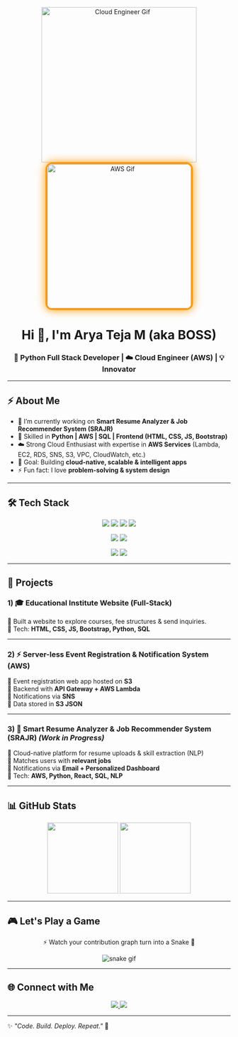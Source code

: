 <!-- Profile Banner / Gifs -->
<p align="center">
  <!-- Cloud Engineer Gif -->
  <img src="https://media.giphy.com/media/coxQHKASG60HrHtvkt/giphy.gif" width="350" alt="Cloud Engineer Gif">
  
  <!-- AWS Gif with Glow -->
  <img src="https://cdn.hashnode.com/res/hashnode/image/upload/v1700286332983/0d08fff8-f535-4387-96d6-5f65c0706c03.gif" width="325" alt="AWS Gif" style="border: 4px solid #FF9900; border-radius: 15px; box-shadow: 0px 0px 20px #FF9900;">
</p>

<h1 align="center">Hi 👋, I'm Arya Teja M (aka BOSS)</h1>
<h3 align="center">🚀 Python Full Stack Developer | ☁️ Cloud Engineer (AWS) | 💡 Innovator</h3>



---

## ⚡ About Me
- 🔭 I’m currently working on **Smart Resume Analyzer & Job Recommender System (SRAJR)**  
- 🌱 Skilled in **Python | AWS | SQL | Frontend (HTML, CSS, JS, Bootstrap)**  
- ☁️ Strong Cloud Enthusiast with expertise in **AWS Services** (Lambda, EC2, RDS, SNS, S3, VPC, CloudWatch, etc.)  
- 🎯 Goal: Building **cloud-native, scalable & intelligent apps**  
- ⚡ Fun fact: I love **problem-solving & system design**  

---

## 🛠️ Tech Stack  

<p align="center">
  <!-- Frontend -->
  <img src="https://img.shields.io/badge/Frontend-HTML5-orange?logo=html5&logoColor=white" />
  <img src="https://img.shields.io/badge/CSS3-blue?logo=css3&logoColor=white" />
  <img src="https://img.shields.io/badge/Bootstrap-purple?logo=bootstrap&logoColor=white" />
  <img src="https://img.shields.io/badge/JavaScript-yellow?logo=javascript&logoColor=black" />
</p>

<p align="center">
  <!-- Backend -->
  <img src="https://img.shields.io/badge/Python-3776AB?logo=python&logoColor=white" />
  <img src="https://img.shields.io/badge/Django-darkgreen?logo=django&logoColor=white" />
</p>

<p align="center">
  <!-- Database & Cloud -->
  <img src="https://img.shields.io/badge/SQL-4479A1?logo=mysql&logoColor=white" />
  <img src="https://img.shields.io/badge/Amazon%20Web%20Services-FF9900?logo=amazon-aws&logoColor=white" />
</p>

---

## 🚀 Projects  

### 1) 🎓 Educational Institute Website (Full-Stack)  
🔹 Built a website to explore courses, fee structures & send inquiries.  
🔹 Tech: **HTML, CSS, JS, Bootstrap, Python, SQL**  

---

### 2) ⚡ Server-less Event Registration & Notification System (AWS)  
🔹 Event registration web app hosted on **S3**  
🔹 Backend with **API Gateway + AWS Lambda**  
🔹 Notifications via **SNS**  
🔹 Data stored in **S3 JSON**  

---

### 3) 🤖 Smart Resume Analyzer & Job Recommender System (SRAJR) *(Work in Progress)*  
🔹 Cloud-native platform for resume uploads & skill extraction (NLP)  
🔹 Matches users with **relevant jobs**  
🔹 Notifications via **Email + Personalized Dashboard**  
🔹 Tech: **AWS, Python, React, SQL, NLP**  

---

## 📊 GitHub Stats  
<p align="center">
  <img src="https://github-readme-stats.vercel.app/api?username=aryatejam&show_icons=true&theme=tokyonight" height="160"/>
  <img src="https://github-readme-streak-stats.herokuapp.com/?user=aryatejam&theme=tokyonight" height="160"/>
</p>

---

## 🎮 Let's Play a Game  
<p align="center">⚡ Watch your contribution graph turn into a Snake 🐍</p>
<p align="center">
  <img src="https://github.com/aryatejam/aryatejam/blob/output/github-contribution-grid-snake.svg" alt="snake gif">
</p>

---

## 🌐 Connect with Me  
<p align="center">
  <a href="www.linkedin.com/in/arya-teja-28226330a" target="_blank">
    <img src="https://img.shields.io/badge/LinkedIn-blue?logo=linkedin&logoColor=white" />
  </a>
  <a href="aryateja1969@gmail.com">
    <img src="https://img.shields.io/badge/Email-red?logo=gmail&logoColor=white" />
  </a>
</p>

---
✨ *"Code. Build. Deploy. Repeat."* 🚀  
